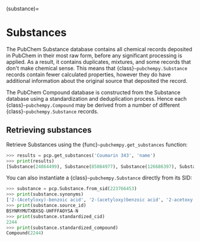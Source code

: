 (substance)=

# Substances

The PubChem Substance database contains all chemical records deposited in PubChem in their most raw form, before any significant processing is applied. As a result, it contains duplicates, mixtures, and some records that don't make chemical sense. This means that {class}`~pubchempy.Substance` records contain fewer calculated properties, however they do have additional information about the original source that deposited the record.

The PubChem Compound database is constructed from the Substance database using a standardization and deduplication process. Hence each {class}`~pubchempy.Compound` may be derived from a number of different {class}`~pubchempy.Substance` records.

## Retrieving substances

Retrieve Substances using the {func}`~pubchempy.get_substances` function:

```python
>>> results = pcp.get_substances('Coumarin 343', 'name')
>>> print(results)
[Substance(24864499), Substance(85084977), Substance(126686397), Substance(143491255), Substance(152243230), Substance(162092514), Substance(162189467), Substance(186021999), Substance(206257050), ... ]
```

You can also instantiate a {class}`~pubchempy.Substance` directly from its SID:

```python
>>> substance = pcp.Substance.from_sid(223766453)
>>> print(substance.synonyms)
['2-(Acetyloxy)-benzoic acid', '2-(acetyloxy)benzoic acid', '2-acetoxy benzoic acid', '2-acetoxy-benzoic acid', '2-acetoxybenzoic acid', '2-acetyloxybenzoic acid', 'BSYNRYMUTXBXSQ-UHFFFAOYSA-N', 'acetoxybenzoic acid', 'acetyl salicylic acid', 'acetyl-salicylic acid', 'acetylsalicylic acid', 'aspirin', 'o-acetoxybenzoic acid']
>>> print(substance.source_id)
BSYNRYMUTXBXSQ-UHFFFAOYSA-N
>>> print(substance.standardized_cid)
2244
>>> print(substance.standardized_compound)
Compound(2244)
```
